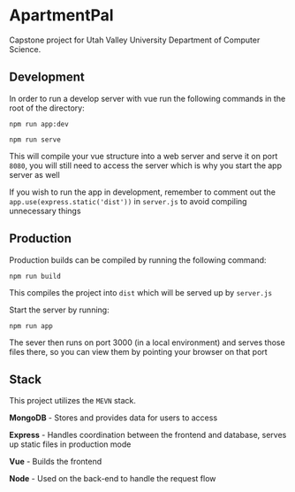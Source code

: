 # ApartmentPal
Capstone project for Utah Valley University Department of Computer Science.

## Development
In order to run a develop server with vue run the following commands in the root of the directory:
```
npm run app:dev
```
```
npm run serve
```
This will compile your vue structure into a web server and serve it on port `8080`, you will still need to access the server which is why you start the app server as well

If you wish to run the app in development, remember to comment out the `app.use(express.static('dist'))` in `server.js` to avoid compiling unnecessary things

## Production
Production builds can be compiled by running the following command:
```
npm run build
```
This compiles the project into `dist` which will be served up by `server.js` 

Start the server by running:
```
npm run app
```

The sever then runs on port 3000 (in a local environment) and serves those files there, so you can view them by pointing your browser on that port

## Stack
This project utilizes the `MEVN` stack. 

**MongoDB** - Stores and provides data for users to access

**Express** - Handles coordination between the frontend and database, serves up static files in production mode

**Vue** - Builds the frontend

**Node** - Used on the back-end to handle the request flow

